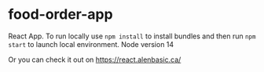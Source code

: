 # food-order-app

React App. To run locally use `npm install` to install bundles and then run `npm start` to launch local environment. Node version 14

Or you can check it out on https://react.alenbasic.ca/
